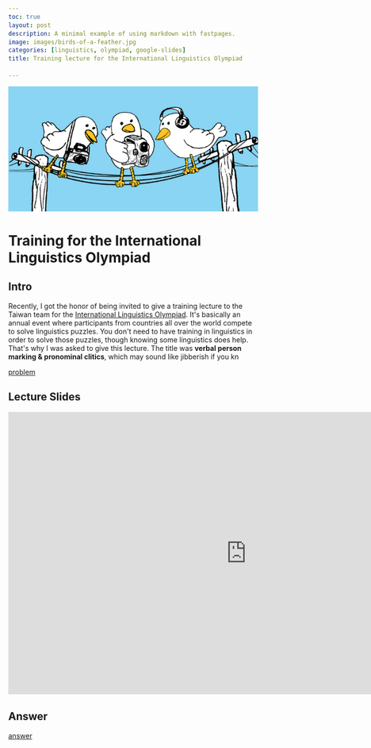 ```yaml
---
toc: true
layout: post
description: A minimal example of using markdown with fastpages.
image: images/birds-of-a-feather.jpg
categories: [linguistics, olympiad, google-slides]
title: Training lecture for the International Linguistics Olympiad

---
```

![](https://github.com/howard-haowen/blog.ai/raw/master/images/birds-of-a-feather.jpg "Credit: blogs.lse.ac.uk")

# Training for the International Linguistics Olympiad


## Intro

Recently, I got the honor of being invited to give a training lecture to the Taiwan team for the [International Linguistics Olympiad](https://en.wikipedia.org/wiki/International_Linguistics_Olympiad). It's basically an annual event where participants from countries all over the world compete to solve linguistics puzzles. You don't need to have training in linguistics in order to solve those puzzles, though knowing some linguistics does help. That's why I was asked to give this lecture. The title was  **verbal person marking & pronominal clitics**, which may sound like jibberish if you kn

[problem](https://ioling.org/booklets/iol-2018-indiv-prob.en.pdf)

## Lecture Slides
<iframe src="https://docs.google.com/presentation/d/e/2PACX-1vRzIAb2rdQHWSHOreVPJDz2oViOS9ybACd5mmjx-8TYBAuGbbhOSUHiW319fw5cu4xDreO2mCD8FcJd/embed?start=false&loop=false&delayms=3000" frameborder="0" width="960" height="569" allowfullscreen="true" mozallowfullscreen="true" webkitallowfullscreen="true"></iframe>

## Answer

[answer](https://ioling.org/booklets/iol-2018-indiv-sol.en.pdf)
<!--stackedit_data:
eyJoaXN0b3J5IjpbMjk1NDM4MTcwLDIwMjU3NjAxNTYsMjgxOD
c1OTAsLTU0MjI5MDM0LC0xNzkwMjUwMDEzLDY4MTcwOTk3Nl19

-->